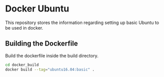 # Docker Ubuntu

This repository stores the information regarding setting up basic Ubuntu to be used in docker.

## Building the Dockerfile

Build the dockerfile inside the build directory.  
```bash
cd docker_build
docker build --tag="ubuntu16.04:basic" .
```

